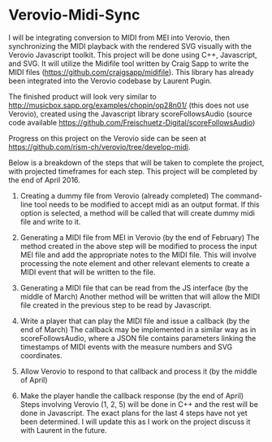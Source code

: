 # Verovio-Midi-Sync

I will be integrating conversion to MIDI from MEI into Verovio, then synchronizing the MIDI playback with the rendered SVG visually with the Verovio Javascript toolkit. This project will be done using C++, Javascript, and SVG. It will utilize the Midifile tool written by Craig Sapp to write the MIDI files (https://github.com/craigsapp/midifile). This library has already been integrated into the Verovio codebase by Laurent Pugin. 


The finished product will look very similar to http://musicbox.sapp.org/examples/chopin/op28n01/ (this does not use Verovio), created using the Javascript library scoreFollowsAudio (source code available https://github.com/Freischuetz-Digital/scoreFollowsAudio) 


Progress on this project on the Verovio side can be seen at https://github.com/rism-ch/verovio/tree/develop-midi. 


Below is a breakdown of the steps that will be taken to complete the project, with projected timeframes for each step. This project will be completed by the end of April 2016. 


1)	Creating a dummy file from Verovio (already completed)
The command-line tool needs to be modified to accept midi as an output format. If this option is selected, a method will be called that will create dummy midi file and write to it.


2)	Generating a MIDI file from MEI in Verovio (by the end of February)
The method created in the above step will be modified to process the input MEI file and add the appropriate notes to the MIDI file. This will involve processing the note element and other relevant elements to create a MIDI event that will be written to the file.


3)	Generating a MIDI file that can be read from the JS interface (by the middle of March)
Another method will be written that will allow the MIDI file created in the previous step to be read by Javascript.


4)	Write a player that can play the MIDI file and issue a callback (by the end of March)
The callback may be implemented in a similar way as in scoreFollowsAudio, where a JSON file contains parameters linking the timestamps of MIDI events with the measure numbers and SVG coordinates.


5)	Allow Verovio to respond to that callback and process it (by the middle of April)


6)	Make the player handle the callback response (by the end of April)
Steps involving Verovio (1, 2, 5) will be done in C++ and the rest will be done in Javascript. 
The exact plans for the last 4 steps have not yet been determined. I will update this as I work on the project discuss it with Laurent in the future. 
